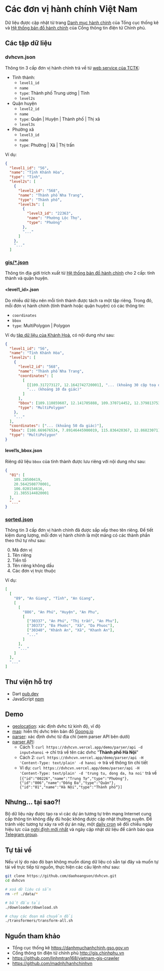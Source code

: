 # Các đơn vị hành chính Việt Nam

Dữ liệu được cập nhật từ trang [Danh mục hành chính](https://danhmuchanhchinh.gso.gov.vn/) của Tổng cục thống kê và [Hệ thống bản đồ hành chính](http://gis.chinhphu.vn) của Cổng thông tin điện tử Chính phủ.

## Các tập dữ liệu

### dvhcvn.json

Thông tin 3 cấp đơn vị hành chính trả về từ [web service của TCTK](https://danhmuchanhchinh.gso.gov.vn/DMDVHC.asmx):

- Tỉnh thành:
  - `level1_id`
  - `name`
  - `type`: Thành phố Trung ương | Tỉnh
  - `level2s`
- Quận huyện
  - `level2_id`
  - `name`
  - `type`: Quận | Huyện | Thành phố | Thị xã
  - `level3s`
- Phường xã
  - `level3_id`
  - `name`
  - `type`: Phường | Xã | Thị trấn

Ví dụ:

```json
{
  "level1_id": "56",
  "name": "Tỉnh Khánh Hòa",
  "type": "Tỉnh",
  "level2s": [
    {
      "level2_id": "568",
      "name": "Thành phố Nha Trang",
      "type": "Thành phố",
      "level3s": [
        {
          "level3_id": "22363",
          "name": "Phường Lộc Thọ",
          "type": "Phường"
        },
        "..."
      ]
    },
    "..."
  ]
```

### [gis/\*.json](/data/gis/)

Thông tin địa giới trích xuất từ [Hệ thống bản đồ hành chính](http://gis.chinhphu.vn) cho 2 cấp: tỉnh thành và quận huyện.

#### <level1_id>.json

Do nhiều dữ liệu nên mỗi tỉnh thành được tách ra một tập riêng.
Trong đó, mỗi đơn vị hành chính (tỉnh thành hoặc quận huyện) có các thông tin:

- `coordinates`
- `bbox`
- `type`: MultiPolygon | Polygon

Ví dụ [tập dữ liệu của Khánh Hoà](/data/gis/56.json), có nội dung như sau:

```json
{
  "level1_id": "56",
  "name": "Tỉnh Khánh Hòa",
  "level2s": [
    {
      "level2_id": "568",
      "name": "Thành phố Nha Trang",
      "coordinates": [
        [
          [[109.317273127, 12.1642742720001], "... (khoảng 30 cặp toạ độ)"],
          "... (khoảng 10 đa giác)"
        ]
      ],
      "bbox": [109.110859607, 12.141705888, 109.370714452, 12.3798137530001],
      "type": "MultiPolygon"
    },
    "..."
  ],
  "coordinates": ["... (khoảng 50 đa giác)"],
  "bbox": [108.669676534, 7.89146445900019, 115.836420367, 12.86823071],
  "type": "MultiPolygon"
}
```

#### level1s_bbox.json

Riêng dữ liệu `bbox` của tỉnh thành được lưu riêng với nội dung như sau:

```json
{
  "01": [
    105.28500419,
    20.5642508770001,
    106.020154616,
    21.3855144820001
  ],
  "..."
}
```

### [sorted.json](/data/sorted.json)

Thông tin 3 cấp đơn vị hành chính đã được sắp xếp theo tên riêng.
Để tiết kiệm dung lượng, mỗi đơn vị hành chính là một mảng có các thành phần theo thứ tự như sau:

0. Mã đơn vị
1. Tên riêng
2. Tiền tố
3. Tên riêng không dấu
4. Các đơn vị trực thuộc

Ví dụ:

```json
[
  [
    "89", "An Giang", "Tỉnh", "An Giang",
    [
      [
        "886", "An Phú", "Huyện", "An Phu",
        [
          ["30337", "An Phú", "Thị trấn", "An Phu"],
          ["30373", "Đa Phước", "Xã", "Da Phuoc"],
          ["30340", "Khánh An", "Xã", "Khanh An"],
          "..."
        ]
      ],
      "..."
    ]
  ],
  "..."
]
```

## Thư viện hỗ trợ

- Dart [pub.dev](https://pub.dev/packages/dvhcvn)
- JavaScript [npm](https://www.npmjs.com/package/dvhcvn)

## Demo

- [geolocation](https://dvhcvn.vercel.app/demo/geolocation.html): xác định dvhc từ kinh độ, vĩ độ
- [map](https://dvhcvn.vercel.app/demo/map.html): hiển thị dvhc trên bản đồ [Goong.io](https://goong.io)
- [parser](https://dvhcvn.vercel.app/demo/parser.html): xác định dvhc từ địa chỉ (xem parser API bên dưới)
- [parser API](https://dvhcvn.vercel.app/demo/parser/api):
  - Cách 1: `curl https://dvhcvn.vercel.app/demo/parser/api -d input=hanoi` -> chỉ trả về tên các dvhc "**Thành phố Hà Nội**"
  - Cách 2: `curl https://dvhcvn.vercel.app/demo/parser/api -H 'Content-Type: text/plain' -d hanoi` -> trả về thông tin chi tiết
  - Ví dụ: `curl https://dvhcvn.vercel.app/demo/parser/api -H 'Content-Type: text/plain' -d 'trung tu, dong da, ha noi'` trả về `[{"id":"00226","name":"Trung Tự","type":"Phường"},{"id":"006","name":"Đống Đa","type":"Quận"},{"id":"01","name":"Hà Nội","type":"Thành phố"}]`

## Nhưng... tại sao?!

Bộ dữ liệu này được tạo ra vì các dự án tương tự trên mạng Internet cung cấp thông tin không đầy đủ hoặc không được cập nhật thường xuyên.
Để tránh việc tương tự xảy ra với dự án này, một [daily cron](/firebase/functions/src/cron.ts) sẽ đối chiếu ngày hiệu lực của [nghị định mới nhất](https://danhmuchanhchinh.gso.gov.vn/NghiDinh.aspx) và ngày cập nhật dữ liệu để cảnh báo qua [Telegram group](https://t.me/dvhcvn).

## Tự tải về

Nếu vì lý do nào đó bạn không muốn dùng dữ liệu có sẵn tại đây và muốn tự tải về trực tiếp từ nguồn, thực hiện các câu lệnh như sau:

```bash
git clone https://github.com/daohoangson/dvhcvn.git
cd dvhcvn

# xoá dữ liệu có sẵn
rm -rf ./data/*

# bắt đầu tải
./downloader/download.sh

# chạy các đoạn mã chuyển đổi
./transformers/transform-all.sh
```

## Nguồn tham khảo

- Tổng cục thống kê https://danhmuchanhchinh.gso.gov.vn
- Cổng thông tin điện tử chính phủ http://gis.chinhphu.vn
- https://github.com/linhmtran168/vietnam-gis-crawler
- https://github.com/madnh/hanhchinhvn
